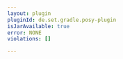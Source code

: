 ```yaml
---
layout: plugin
pluginId: de.set.gradle.posy-plugin
isJarAvailable: true
error: NONE
violations: []

---
```

